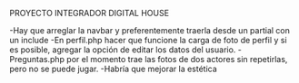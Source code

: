 PROYECTO INTEGRADOR DIGITAL HOUSE

-Hay que arreglar la navbar y preferentemente traerla desde un partial con un include
-En perfil.php hacer que funcione la carga de foto de perfil y si es posible, agregar la opción de editar los datos del usuario.
-Preguntas.php por el momento trae las fotos de dos actores sin repetirlas, pero no se puede jugar.
-Habría que mejorar la estética
